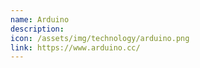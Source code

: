 ```yaml
---
name: Arduino
description:
icon: /assets/img/technology/arduino.png
link: https://www.arduino.cc/
---
```

